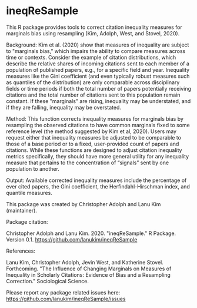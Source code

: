 # ineqReSample
This R package provides tools to correct citation inequality measures for marginals bias using resampling (Kim, Adolph, West, and Stovel, 2020).

Background:  Kim et al. (2020) show that measures of inequality are subject to "marginals bias," which impairs the ability to compare measures across time or contexts. Consider the example of citation distributions, which describe the relative shares of incoming citations sent to each member of a population of published papers, e.g., for a specific field and year. Inequality measures like the Gini coefficient (and even typically robust measures such as quantiles of the distribution) are only comparable across disciplinary fields or time periods if both the total number of papers potentially receiving citations and the total number of citations sent to this population remain constant. If these "marginals" are rising, inequality may be understated, and if they are falling, inequality may be overstated.

Method: This function corrects inequality measures for marginals bias by resampling the observed citations to have common marginals fixed to some reference level (the method suggested by Kim et al, 2020).  Users may request either that inequality measures be adjusted to be comparable to those of a base period  or to a fixed, user-provided count of papers and citations.  While these functions are designed to adjust citation inequality metrics specifically, they should have more general utility for any inequality measure that pertains to the concentration of “signals” sent by one population to another.

Output: Available corrected inequality measures include the percentage of ever cited papers, the Gini coefficient, the Herfindahl-Hirschman index, and quantile measures.

This package was created by Christopher Adolph and Lanu Kim (maintainer).

Package citation:  

Christopher Adolph and Lanu Kim.  2020.  "ineqReSample." R Package.  Version 0.1. https://github.com/lanukim/ineqReSample

References:

Lanu Kim, Christopher Adolph, Jevin West, and Katherine Stovel.  Forthcoming.  "The Influence of Changing Marginals on Measures of Inequality in Scholarly Citations: Evidence of Bias and a Resampling Correction." Sociological Science.

Please report any package related issues here: https://github.com/lanukim/ineqReSample/issues

